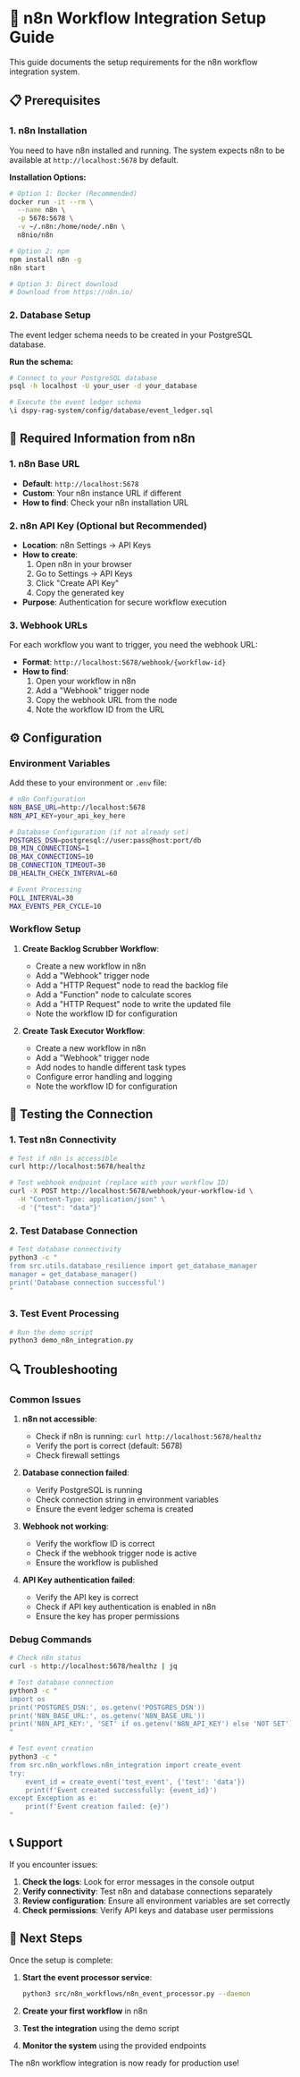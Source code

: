 <!-- CONTEXT_REFERENCE: 400_context-priority-guide.md -->
<!-- MODULE_REFERENCE: 400_deployment-environment-guide.md -->

# 🔧 n8n Workflow Integration Setup Guide

This guide documents the setup requirements for the n8n workflow integration system.

## 📋 **Prerequisites**

### **1. n8n Installation**
You need to have n8n installed and running. The system expects n8n to be available at `http://localhost:5678` by default.

**Installation Options:**
```bash
# Option 1: Docker (Recommended)
docker run -it --rm \
  --name n8n \
  -p 5678:5678 \
  -v ~/.n8n:/home/node/.n8n \
  n8nio/n8n

# Option 2: npm
npm install n8n -g
n8n start

# Option 3: Direct download
# Download from https://n8n.io/
```

### **2. Database Setup**
The event ledger schema needs to be created in your PostgreSQL database.

**Run the schema:**
```bash
# Connect to your PostgreSQL database
psql -h localhost -U your_user -d your_database

# Execute the event ledger schema
\i dspy-rag-system/config/database/event_ledger.sql
```

## 🔑 **Required Information from n8n**

### **1. n8n Base URL**
- **Default**: `http://localhost:5678`
- **Custom**: Your n8n instance URL if different
- **How to find**: Check your n8n installation URL

### **2. n8n API Key (Optional but Recommended)**
- **Location**: n8n Settings → API Keys
- **How to create**: 
  1. Open n8n in your browser
  2. Go to Settings → API Keys
  3. Click "Create API Key"
  4. Copy the generated key
- **Purpose**: Authentication for secure workflow execution

### **3. Webhook URLs**
For each workflow you want to trigger, you need the webhook URL:
- **Format**: `http://localhost:5678/webhook/{workflow-id}`
- **How to find**: 
  1. Open your workflow in n8n
  2. Add a "Webhook" trigger node
  3. Copy the webhook URL from the node
  4. Note the workflow ID from the URL

## ⚙️ **Configuration**

### **Environment Variables**
Add these to your environment or `.env` file:

```bash
# n8n Configuration
N8N_BASE_URL=http://localhost:5678
N8N_API_KEY=your_api_key_here

# Database Configuration (if not already set)
POSTGRES_DSN=postgresql://user:pass@host:port/db
DB_MIN_CONNECTIONS=1
DB_MAX_CONNECTIONS=10
DB_CONNECTION_TIMEOUT=30
DB_HEALTH_CHECK_INTERVAL=60

# Event Processing
POLL_INTERVAL=30
MAX_EVENTS_PER_CYCLE=10
```

### **Workflow Setup**
1. **Create Backlog Scrubber Workflow**:
   - Create a new workflow in n8n
   - Add a "Webhook" trigger node
   - Add a "HTTP Request" node to read the backlog file
   - Add a "Function" node to calculate scores
   - Add a "HTTP Request" node to write the updated file
   - Note the workflow ID for configuration

2. **Create Task Executor Workflow**:
   - Create a new workflow in n8n
   - Add a "Webhook" trigger node
   - Add nodes to handle different task types
   - Configure error handling and logging
   - Note the workflow ID for configuration

## 🧪 **Testing the Connection**

### **1. Test n8n Connectivity**
```bash
# Test if n8n is accessible
curl http://localhost:5678/healthz

# Test webhook endpoint (replace with your workflow ID)
curl -X POST http://localhost:5678/webhook/your-workflow-id \
  -H "Content-Type: application/json" \
  -d '{"test": "data"}'
```

### **2. Test Database Connection**
```bash
# Test database connectivity
python3 -c "
from src.utils.database_resilience import get_database_manager
manager = get_database_manager()
print('Database connection successful')
"
```

### **3. Test Event Processing**
```bash
# Run the demo script
python3 demo_n8n_integration.py
```

## 🔍 **Troubleshooting**

### **Common Issues**

1. **n8n not accessible**:
   - Check if n8n is running: `curl http://localhost:5678/healthz`
   - Verify the port is correct (default: 5678)
   - Check firewall settings

2. **Database connection failed**:
   - Verify PostgreSQL is running
   - Check connection string in environment variables
   - Ensure the event ledger schema is created

3. **Webhook not working**:
   - Verify the workflow ID is correct
   - Check if the webhook trigger node is active
   - Ensure the workflow is published

4. **API Key authentication failed**:
   - Verify the API key is correct
   - Check if API key authentication is enabled in n8n
   - Ensure the key has proper permissions

### **Debug Commands**
```bash
# Check n8n status
curl -s http://localhost:5678/healthz | jq

# Test database connection
python3 -c "
import os
print('POSTGRES_DSN:', os.getenv('POSTGRES_DSN'))
print('N8N_BASE_URL:', os.getenv('N8N_BASE_URL'))
print('N8N_API_KEY:', 'SET' if os.getenv('N8N_API_KEY') else 'NOT SET')
"

# Test event creation
python3 -c "
from src.n8n_workflows.n8n_integration import create_event
try:
    event_id = create_event('test_event', {'test': 'data'})
    print(f'Event created successfully: {event_id}')
except Exception as e:
    print(f'Event creation failed: {e}')
"
```

## 📞 **Support**

If you encounter issues:

1. **Check the logs**: Look for error messages in the console output
2. **Verify connectivity**: Test n8n and database connections separately
3. **Review configuration**: Ensure all environment variables are set correctly
4. **Check permissions**: Verify API keys and database user permissions

## 🚀 **Next Steps**

Once the setup is complete:

1. **Start the event processor service**:
   ```bash
   python3 src/n8n_workflows/n8n_event_processor.py --daemon
   ```

2. **Create your first workflow** in n8n

3. **Test the integration** using the demo script

4. **Monitor the system** using the provided endpoints

The n8n workflow integration is now ready for production use! 